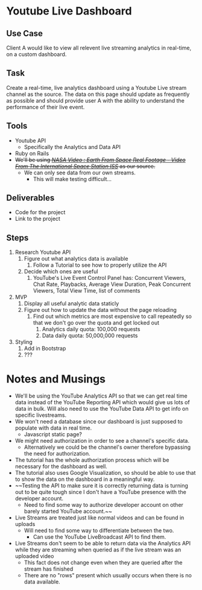 # Youtube Live Dashboard

## Use Case

Client A would like to view all relevent live streaming analytics in real-time, on a custom dashboard. 

## Task

Create a real-time, live analytics dashboard using a Youtube Live stream channel as the source. The data on this page should update as frequently as possible and should provide user A with the ability to understand the performance of their live event.

## Tools

* Youtube API
	* Specifically the Analytics and Data API
* Ruby on Rails
* ~~We'll be using [*NASA Video : Earth From Space Real Footage - Video From The International Space Station ISS*](https://www.youtube.com/watch?v=njCDZWTI-xg) as our source.~~
	* We can only see data from our own streams.
		* This will make testing difficult...

## Deliverables

* Code for the project
* Link to the project

## Steps
1. Research Youtube API
	1. Figure out what analytics data is available
		1. Follow a Tutorial to see how to properly utilize the API
	2. Decide which ones are useful
		1. YouTube's Live Event Control Panel has: Concurrent Viewers, Chat Rate, Playbacks, Average View Duration, Peak Concurrent Viewers, Total View Time, list of comments
2. MVP
	1. Display all useful analytic data staticly
	2. Figure out how to update the data without the page reloading
		1. Find out which metrics are most expensive to call repeatedly so that we don't go over the quota and get locked out
			1. Analytics daily quota: 100,000 requests
			2. Data daily quota: 50,000,000 requests
3. Styling
	1. Add in Bootstrap
	2. ???

# Notes and Musings

* We'll be using the YouTube Analytics API so that we can get real time data instead of the YouTube Reporting API which would give us lots of data in bulk. Will also need to use the YouTube Data API to get info on specific livestreams.
* We won't need a database since our dashboard is just supposed to populate with data in real time.
	* Javascript static page?
* We might need authorization in order to see a channel's specific data.
	* Alternatively we could be the channel's owner therefore bypassing the need for authorization.
* The tutorial has the whole authorization process which will be necessary for the dashboard as well.
* The tutorial also uses Google Visualization, so should be able to use that to show the data on the dashboard in a meaningful way.
* ~~Testing the API to make sure it is correctly returning data is turning out to be quite tough since I don't have a YouTube presence with the developer account.
	* Need to find some way to authorize developer account on other barely started YouTube account.~~
* Live Streams are treated just like normal videos and can be found in uploads
	* Will need to find some way to differentiate between the two.
		* Can use the YouTube LiveBroadcast API to find them.
* Live Streams don't seem to be able to return data via the Analytics API while they are streaming when queried as if the live stream was an uploaded video
	* This fact does not change even when they are queried after the stream has finished
	* There are no "rows" present which usually occurs when there is no data available.